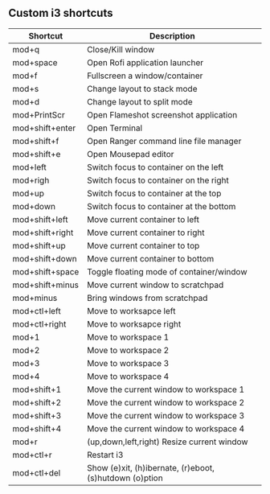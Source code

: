 ## Custom i3 shortcuts

|Shortcut|Description|
|---|---|
|mod+q|Close/Kill window|
|mod+space|Open Rofi application launcher|
|mod+f|Fullscreen a window/container|
|mod+s|Change layout to stack mode|
|mod+d|Change layout to split mode|
|mod+PrintScr|Open Flameshot screenshot application|
|mod+shift+enter|Open Terminal|
|mod+shift+f|Open Ranger command line file manager|
|mod+shift+e|Open Mousepad editor|
|mod+left|Switch focus to container on the left|
|mod+righ|Switch focus to container on the right|
|mod+up|Switch focus to container at the top|
|mod+down|Switch focus to container at the bottom|
|mod+shift+left|Move current container to left|
|mod+shift+right|Move current container to right|
|mod+shift+up|Move current container to top|
|mod+shift+down|Move current container to bottom|
|mod+shift+space|Toggle floating mode of container/window|
|mod+shift+minus|Move current window to scratchpad|
|mod+minus|Bring windows from scratchpad|
|mod+ctl+left|Move to worksapce left|
|mod+ctl+right|Move to worksapce right|
|mod+1|Move to workspace 1|
|mod+2|Move to workspace 2|
|mod+3|Move to workspace 3|
|mod+4|Move to workspace 4|
|mod+shift+1|Move the current window to workspace 1|
|mod+shift+2|Move the current window to workspace 2|
|mod+shift+3|Move the current window to workspace 3|
|mod+shift+4|Move the current window to workspace 4|
|mod+r|(up,down,left,right) Resize current window|
|mod+ctl+r|Restart i3|
|mod+ctl+del|Show (e)xit, (h)ibernate, (r)eboot, (s)hutdown (o)ption|

